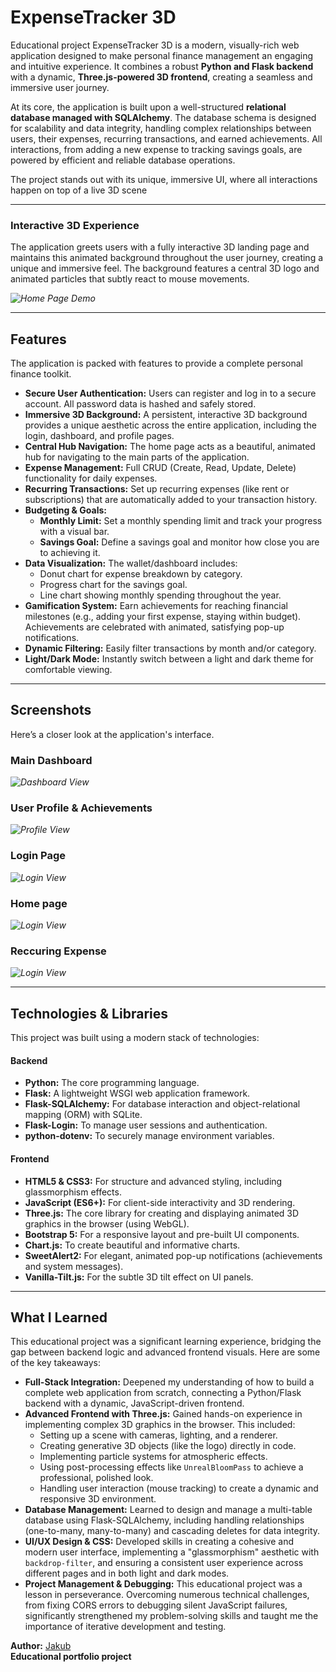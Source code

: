 # ExpenseTracker 3D

Educational project ExpenseTracker 3D is a modern, visually-rich web application designed to make personal finance management an engaging and intuitive experience. It combines a robust **Python and Flask backend** with a dynamic, **Three.js-powered 3D frontend**, creating a seamless and immersive user journey.

At its core, the application is built upon a well-structured **relational database managed with SQLAlchemy**. The database schema is designed for scalability and data integrity, handling complex relationships between users, their expenses, recurring transactions, and earned achievements. All interactions, from adding a new expense to tracking savings goals, are powered by efficient and reliable database operations.

The project stands out with its unique, immersive UI, where all interactions happen on top of a live 3D scene

---

### Interactive 3D Experience
The application greets users with a fully interactive 3D landing page and maintains this animated background throughout the user journey, creating a unique and immersive feel. The background features a central 3D logo and animated particles that subtly react to mouse movements.

*![Home Page Demo](images./ExpenseTracker_demo.gif)*

---

##  Features

The application is packed with features to provide a complete personal finance toolkit.

*   **Secure User Authentication:** Users can register and log in to a secure account. All password data is hashed and safely stored.
*   **Immersive 3D Background:** A persistent, interactive 3D background provides a unique aesthetic across the entire application, including the login, dashboard, and profile pages.
*   **Central Hub Navigation:** The home page acts as a beautiful, animated hub for navigating to the main parts of the application.
*   **Expense Management:** Full CRUD (Create, Read, Update, Delete) functionality for daily expenses.
*   **Recurring Transactions:** Set up recurring expenses (like rent or subscriptions) that are automatically added to your transaction history.
*   **Budgeting & Goals:**
    *   **Monthly Limit:** Set a monthly spending limit and track your progress with a visual bar.
    *   **Savings Goal:** Define a savings goal and monitor how close you are to achieving it.
*   **Data Visualization:** The wallet/dashboard includes:
    *   Donut chart for expense breakdown by category.
    *   Progress chart for the savings goal.
    *   Line chart showing monthly spending throughout the year.
*   **Gamification System:** Earn achievements for reaching financial milestones (e.g., adding your first expense, staying within budget). Achievements are celebrated with animated, satisfying pop-up notifications.
*   **Dynamic Filtering:** Easily filter transactions by month and/or category.
*   **Light/Dark Mode:** Instantly switch between a light and dark theme for comfortable viewing.

---

##  Screenshots

Here’s a closer look at the application's interface.

### Main Dashboard 
*![Dashboard View](images./dashboard.png)*

### User Profile & Achievements
*![Profile View](images./profil.png)*

### Login Page
*![Login View](images./login.png)*

### Home page
*![Login View](images./home.png)*

### Reccuring Expense
*![Login View](images./Reccuring_Expense.png)*

---

##  Technologies & Libraries

This project was built using a modern stack of technologies:

#### Backend
*   **Python:** The core programming language.
*   **Flask:** A lightweight WSGI web application framework.
*   **Flask-SQLAlchemy:** For database interaction and object-relational mapping (ORM) with SQLite.
*   **Flask-Login:** To manage user sessions and authentication.
*   **python-dotenv:** To securely manage environment variables.

#### Frontend
*   **HTML5 & CSS3:** For structure and advanced styling, including glassmorphism effects.
*   **JavaScript (ES6+):** For client-side interactivity and 3D rendering.
*   **Three.js:** The core library for creating and displaying animated 3D graphics in the browser (using WebGL).
*   **Bootstrap 5:** For a responsive layout and pre-built UI components.
*   **Chart.js:** To create beautiful and informative charts.
*   **SweetAlert2:** For elegant, animated pop-up notifications (achievements and system messages).
*   **Vanilla-Tilt.js:** For the subtle 3D tilt effect on UI panels.

---
## What I Learned

This educational project was a significant learning experience, bridging the gap between backend logic and advanced frontend visuals. Here are some of the key takeaways:

*   **Full-Stack Integration:** Deepened my understanding of how to build a complete web application from scratch, connecting a Python/Flask backend with a dynamic, JavaScript-driven frontend.
*   **Advanced Frontend with Three.js:** Gained hands-on experience in implementing complex 3D graphics in the browser. This included:
    *   Setting up a scene with cameras, lighting, and a renderer.
    *   Creating generative 3D objects (like the logo) directly in code.
    *   Implementing particle systems for atmospheric effects.
    *   Using post-processing effects like `UnrealBloomPass` to achieve a professional, polished look.
    *   Handling user interaction (mouse tracking) to create a dynamic and responsive 3D environment.
*   **Database Management:** Learned to design and manage a multi-table database using Flask-SQLAlchemy, including handling relationships (one-to-many, many-to-many) and cascading deletes for data integrity.
*   **UI/UX Design & CSS:** Developed skills in creating a cohesive and modern user interface, implementing a "glassmorphism" aesthetic with `backdrop-filter`, and ensuring a consistent user experience across different pages and in both light and dark modes.
*   **Project Management & Debugging:** This educational project was a lesson in perseverance. Overcoming numerous technical challenges, from fixing CORS errors to debugging silent JavaScript failures, significantly strengthened my problem-solving skills and taught me the importance of iterative development and testing.


**Author:** [Jakub](https://github.com/jakubsmigielski)  
**Educational portfolio project** 

